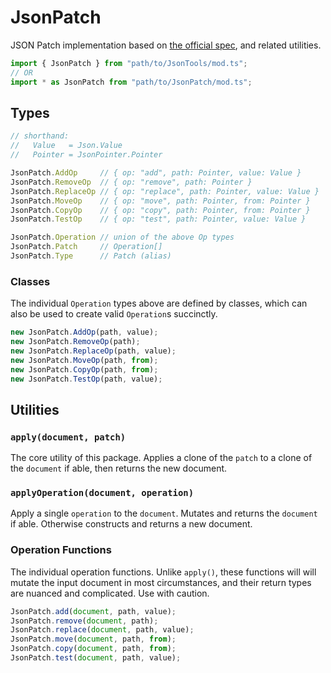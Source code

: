 # JsonPatch

JSON Patch implementation based on
[the official spec](https://datatracker.ietf.org/doc/html/rfc6902), and related
utilities.

```ts
import { JsonPatch } from "path/to/JsonTools/mod.ts";
// OR
import * as JsonPatch from "path/to/JsonPatch/mod.ts";
```

## Types

<!-- deno-fmt-ignore -->
```ts
// shorthand:
//   Value   = Json.Value
//   Pointer = JsonPointer.Pointer

JsonPatch.AddOp     // { op: "add", path: Pointer, value: Value }
JsonPatch.RemoveOp  // { op: "remove", path: Pointer }
JsonPatch.ReplaceOp // { op: "replace", path: Pointer, value: Value }
JsonPatch.MoveOp    // { op: "move", path: Pointer, from: Pointer }
JsonPatch.CopyOp    // { op: "copy", path: Pointer, from: Pointer }
JsonPatch.TestOp    // { op: "test", path: Pointer, value: Value }

JsonPatch.Operation // union of the above Op types
JsonPatch.Patch     // Operation[]
JsonPatch.Type      // Patch (alias)
```

### Classes

The individual `Operation` types above are defined by classes, which can also be
used to create valid `Operation`s succinctly.

```ts
new JsonPatch.AddOp(path, value);
new JsonPatch.RemoveOp(path);
new JsonPatch.ReplaceOp(path, value);
new JsonPatch.MoveOp(path, from);
new JsonPatch.CopyOp(path, from);
new JsonPatch.TestOp(path, value);
```

## Utilities

### `apply(document, patch)`

The core utility of this package. Applies a clone of the `patch` to a clone of
the `document` if able, then returns the new document.

### `applyOperation(document, operation)`

Apply a single `operation` to the `document`. Mutates and returns the `document`
if able. Otherwise constructs and returns a new document.

### Operation Functions

The individual operation functions. Unlike `apply()`, these functions will will
mutate the input document in most circumstances, and their return types are
nuanced and complicated. Use with caution.

```ts
JsonPatch.add(document, path, value);
JsonPatch.remove(document, path);
JsonPatch.replace(document, path, value);
JsonPatch.move(document, path, from);
JsonPatch.copy(document, path, from);
JsonPatch.test(document, path, value);
```
